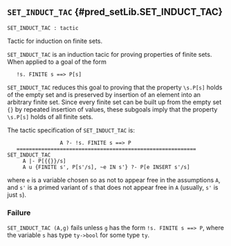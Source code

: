 ## `SET_INDUCT_TAC` {#pred_setLib.SET_INDUCT_TAC}


```
SET_INDUCT_TAC : tactic
```



Tactic for induction on finite sets.


`SET_INDUCT_TAC` is an induction tacic for proving properties of finite
sets.  When applied to a goal of the form
    
       !s. FINITE s ==> P[s]
    
`SET_INDUCT_TAC` reduces this goal to proving that the property
`\s.P[s]` holds of the empty set and is preserved by insertion of an element
into an arbitrary finite set.  Since every finite set can be built up from the
empty set `{}` by repeated insertion of values, these subgoals imply that
the property `\s.P[s]` holds of all finite sets.

The tactic specification of `SET_INDUCT_TAC` is:
    
                     A ?- !s. FINITE s ==> P
       ==========================================================  SET_INDUCT_TAC
         A |- P[{{}}/s]
         A u {FINITE s', P[s'/s], ~e IN s'} ?- P[e INSERT s'/s]
    
where `e` is a variable chosen so as not to appear free in the
assumptions `A`, and `s'` is a primed variant of `s` that does not appear free
in `A` (usually, `s'` is just `s`).

### Failure

`SET_INDUCT_TAC (A,g)` fails unless `g` has the form `!s. FINITE s ==> P`,
where the variable `s` has type `ty->bool` for some type `ty`.
